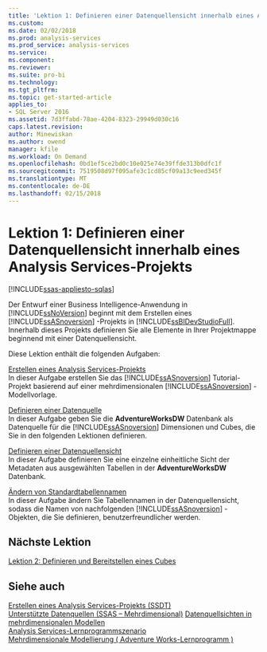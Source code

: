 ```yaml
---
title: 'Lektion 1: Definieren einer Datenquellensicht innerhalb eines Analysis Services-Projekt | Microsoft Docs'
ms.custom: 
ms.date: 02/02/2018
ms.prod: analysis-services
ms.prod_service: analysis-services
ms.service: 
ms.component: 
ms.reviewer: 
ms.suite: pro-bi
ms.technology: 
ms.tgt_pltfrm: 
ms.topic: get-started-article
applies_to:
- SQL Server 2016
ms.assetid: 7d3ffabd-78ae-4204-8323-29949d030c16
caps.latest.revision: 
author: Minewiskan
ms.author: owend
manager: kfile
ms.workload: On Demand
ms.openlocfilehash: 0bd1ef5ce2bd0c10e025e74e39ffde313b0dfc1f
ms.sourcegitcommit: 7519508d97f095afe3c1cd85cf09a13c9eed345f
ms.translationtype: MT
ms.contentlocale: de-DE
ms.lasthandoff: 02/15/2018
---
```

# <a name="lesson-1-defining-a-data-source-view-within-an-analysis-services-project"></a>Lektion 1: Definieren einer Datenquellensicht innerhalb eines Analysis Services-Projekts
[!INCLUDE[ssas-appliesto-sqlas](../includes/ssas-appliesto-sqlas.md)]

Der Entwurf einer Business Intelligence-Anwendung in [!INCLUDE[ssNoVersion](../includes/ssnoversion-md.md)] beginnt mit dem Erstellen eines [!INCLUDE[ssASnoversion](../includes/ssasnoversion-md.md)] -Projekts in [!INCLUDE[ssBIDevStudioFull](../includes/ssbidevstudiofull-md.md)]. Innerhalb dieses Projekts definieren Sie alle Elemente in Ihrer Projektmappe beginnend mit einer Datenquellensicht.  
  
Diese Lektion enthält die folgenden Aufgaben:  
  
[Erstellen eines Analysis Services-Projekts](../analysis-services/lesson-1-1-creating-an-analysis-services-project.md)  
In dieser Aufgabe erstellen Sie das [!INCLUDE[ssASnoversion](../includes/ssasnoversion-md.md)] Tutorial-Projekt basierend auf einer mehrdimensionalen [!INCLUDE[ssASnoversion](../includes/ssasnoversion-md.md)] -Modellvorlage.  
  
[Definieren einer Datenquelle](../analysis-services/lesson-1-2-defining-a-data-source.md)  
In dieser Aufgabe geben Sie die **AdventureWorksDW** Datenbank als Datenquelle für die [!INCLUDE[ssASnoversion](../includes/ssasnoversion-md.md)] Dimensionen und Cubes, die Sie in den folgenden Lektionen definieren.  
  
[Definieren einer Datenquellensicht](../analysis-services/lesson-1-3-defining-a-data-source-view.md)  
In dieser Aufgabe definieren Sie eine einzelne einheitliche Sicht der Metadaten aus ausgewählten Tabellen in der **AdventureWorksDW** Datenbank.  
  
[Ändern von Standardtabellennamen](../analysis-services/lesson-1-4-modifying-default-table-names.md)  
In dieser Aufgabe ändern Sie Tabellennamen in der Datenquellensicht, sodass die Namen von nachfolgenden [!INCLUDE[ssASnoversion](../includes/ssasnoversion-md.md)] -Objekten, die Sie definieren, benutzerfreundlicher werden.  
  
  
## <a name="next-lesson"></a>Nächste Lektion  
[Lektion 2: Definieren und Bereitstellen eines Cubes](../analysis-services/lesson-2-defining-and-deploying-a-cube.md)  
  
## <a name="see-also"></a>Siehe auch  
[Erstellen eines Analysis Services-Projekts &#40;SSDT&#41;](../analysis-services/multidimensional-models/create-an-analysis-services-project-ssdt.md)  
[Unterstützte Datenquellen &#40;SSAS – Mehrdimensional&#41;](https://msdn.microsoft.com/library/ms175608(v=sql.110).aspx)  
[Datenquellsichten in mehrdimensionalen Modellen](../analysis-services/multidimensional-models/data-source-views-in-multidimensional-models.md)  
[Analysis Services-Lernprogrammszenario](../analysis-services/analysis-services-tutorial-scenario.md)  
[Mehrdimensionale Modellierung &#40; Adventure Works-Lernprogramm &#41;](../analysis-services/multidimensional-modeling-adventure-works-tutorial.md)  
  
